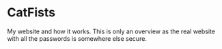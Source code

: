 CatFists
========

My website and how it works. This is only an overview as the real website with all the passwords is somewhere else secure.

